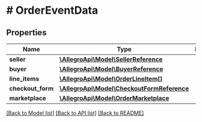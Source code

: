 # # OrderEventData

## Properties

Name | Type | Description | Notes
------------ | ------------- | ------------- | -------------
**seller** | [**\AllegroApi\Model\SellerReference**](SellerReference.md) |  |
**buyer** | [**\AllegroApi\Model\BuyerReference**](BuyerReference.md) |  |
**line_items** | [**\AllegroApi\Model\OrderLineItem[]**](OrderLineItem.md) |  |
**checkout_form** | [**\AllegroApi\Model\CheckoutFormReference**](CheckoutFormReference.md) |  | [optional]
**marketplace** | [**\AllegroApi\Model\OrderMarketplace**](OrderMarketplace.md) |  | [optional]

[[Back to Model list]](../../README.md#models) [[Back to API list]](../../README.md#endpoints) [[Back to README]](../../README.md)
